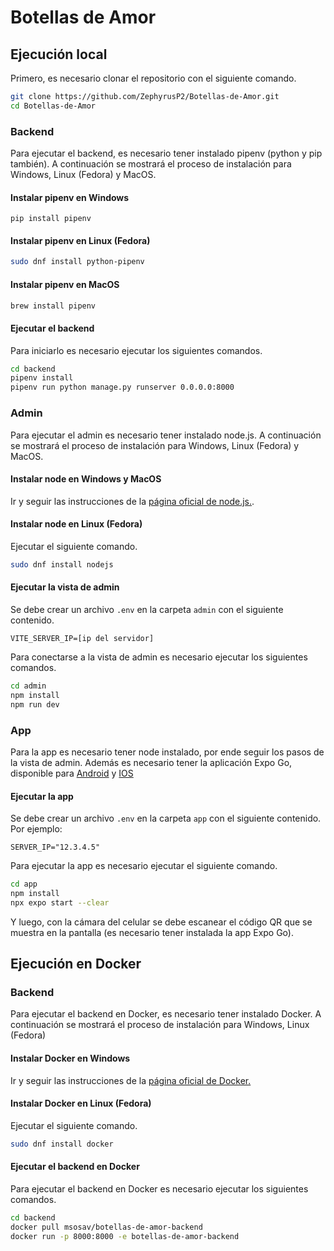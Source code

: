 # Botellas de Amor

## Ejecución local

Primero, es necesario clonar el repositorio con el siguiente comando.

```bash
git clone https://github.com/ZephyrusP2/Botellas-de-Amor.git
cd Botellas-de-Amor
```

### Backend

Para ejecutar el backend, es necesario tener instalado pipenv (python y pip también).
A continuación se mostrará el proceso de instalación para Windows, Linux (Fedora)
y MacOS.

#### Instalar pipenv en Windows

```shell
pip install pipenv
```

#### Instalar pipenv en Linux (Fedora)

```bash
sudo dnf install python-pipenv
```

#### Instalar pipenv en MacOS

```bash
brew install pipenv
```

#### Ejecutar el backend

Para iniciarlo es necesario ejecutar los siguientes comandos.

```bash
cd backend
pipenv install
pipenv run python manage.py runserver 0.0.0.0:8000
```

### Admin

Para ejecutar el admin es necesario tener instalado node.js. A continuación
se mostrará el proceso de instalación para Windows, Linux (Fedora)
y MacOS.

#### Instalar node en Windows y MacOS

Ir y seguir las instrucciones de la [página oficial de node.js.](https://nodejs.org/en/download).

#### Instalar node en Linux (Fedora)

Ejecutar el siguiente comando.

```bash
sudo dnf install nodejs
```

#### Ejecutar la vista de admin

Se debe crear un archivo `.env` en la carpeta `admin` con el siguiente contenido.

```env
VITE_SERVER_IP=[ip del servidor]
```

Para conectarse a la vista de admin es necesario ejecutar los siguientes comandos.

```bash
cd admin
npm install
npm run dev
```

### App

Para la app es necesario tener node instalado, por ende seguir los pasos de la
vista de admin. Además es necesario tener la aplicación Expo Go, disponible para
[Android](https://play.google.com/store/apps/details?id=host.exp.exponent&hl=es_CO&gl=US)
y [IOS](https://apps.apple.com/co/app/expo-go/id982107779)

#### Ejecutar la app

Se debe crear un archivo `.env` en la carpeta `app` con el siguiente contenido.
Por ejemplo:
```env
SERVER_IP="12.3.4.5"
```

Para ejecutar la app es necesario ejecutar el siguiente comando.

```bash
cd app
npm install
npx expo start --clear
```

Y luego, con la cámara del celular se debe escanear el código QR que se muestra
en la pantalla (es necesario tener instalada la app Expo Go).

## Ejecución en Docker

### Backend

Para ejecutar el backend en Docker, es necesario tener instalado Docker.
A continuación se mostrará el proceso de instalación para Windows, Linux (Fedora)

#### Instalar Docker en Windows

Ir y seguir las instrucciones de la [página oficial de Docker.](https://docs.docker.com/desktop/windows/install/)

#### Instalar Docker en Linux (Fedora)

Ejecutar el siguiente comando.

```bash
sudo dnf install docker
```

#### Ejecutar el backend en Docker

Para ejecutar el backend en Docker es necesario ejecutar los siguientes comandos.

```bash
cd backend
docker pull msosav/botellas-de-amor-backend
docker run -p 8000:8000 -e botellas-de-amor-backend
```
